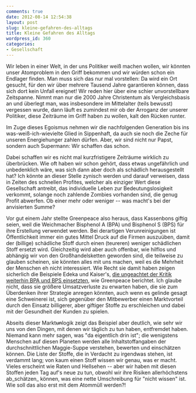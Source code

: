 ```yaml
---
comments: true
date: 2012-08-14 12:54:38
layout: post
slug: kleine-gefahren-des-alltags
title: Kleine Gefahren des Alltags
wordpress_id: 360
categories:
- Gesellschaft
---
```


Wir leben in einer Welt, in der uns Politiker weiß machen wollen, wir könnten unser Atomproblem in den Griff bekommen und wir würden schon ein Endlager finden. Man muss sich das nur mal vorstellen: Da wird ein Ort gesucht, für den wir über mehrere Tausend Jahre garantieren können, dass sich dort kein Unfall ereignet! Wir reden hier über eine schier unvorstellbare Zeitspanne. Nimmt man nur die 2000 Jahre Christentum als Vergleichsbasis an und überlegt man, was insbesondere im Mittelalter (teils bewusst) vergessen wurde, dann läuft es zumindest mir ob der Arroganz der unserer Politiker, diese Zeiträume im Griff haben zu wollen, kalt den Rücken runter.

Im Zuge dieses Egoismus nehmen wir die nachfolgenden Generation bis ins was-weiß-ich-wievielte Glied in Sippenhaft, da auch sie noch die Zeche für unseren Energiehunger zahlen dürfen. Aber, wir sind nicht nur Papst, sondern auch Supermann: Wir schaffen das schon.

Dabei schaffen wir es nicht mal kurzfristigere Zeiträume wirklich zu überbrücken. Wie oft haben wir schon gehört, dass etwas ungefährlich und unbedenklich wäre, was sich dann aber doch als schädlich herausgestellt hat? Ich könnte an dieser Stelle zynisch werden und darauf verweisen, dass in Zeiten des schnellen Profites, welcher als einziger Wert diese Gesellschaft antreibt, das individuelle Leben zur Bedeutungslosigkeit verkommt, solange noch zahlende Zombies vorhanden sind, die genug Profit abwerfen. Ob einer mehr oder weniger -- was macht's bei der anvisierten Summe?

Vor gut einem Jahr stellte Greenpeace also heraus, dass Kassenbons giftig seien, weil die Weichmacher Bisphenol A (BPA) und Bisphenol S (BPS) für ihre Erstellung verwendet werden. Bei derartigen Verunreinigungen ist Öffentlichkeit immer ein gutes Mittel Druck auf die Firmen auszuüben, damit der (billige) schädliche Stoff durch einen (teureren) weniger schädlichen Stoff ersetzt wird. Gleichzeitig wird aber auch offenbar, wie hilflos und abhängig wir von den Großhandelsketten geworden sind, die teilweise zu glauben scheinen, sie könnten alles mit uns machen, weil es die Mehrheit der Menschen eh nicht interessiert. Wie Recht sie damit haben zeigen sicherlich die Beispiele Edeka und Kaiser's, [die ungeachtet der Kritik weiterhin BPA und BPS einsetzten](http://www.greenpeace.de/themen/chemie/nachrichten/artikel/giftige_kassenbons_erste_erfolge/), wie Greenpeace berichtet. Ich glaube nicht, dass sie größere Umsatzverluste zu erwarten haben, die sie zum Überdenken ihrer Strategie anregen könnten, auch wenn es gelinde gesagt eine Schweinerei ist, sich gegenüber den Mitbewerber einen Marktvorteil durch den Einsatz billigerer, aber giftiger Stoffe zu erschleichen und dabei mit der Gesundheit der Kunden zu spielen.

Abseits dieser Markt<del>un</del>logik zeigt das Beispiel aber deutlich, wie sehr wir uns von den Dingen, mit denen wir täglich zu tun haben, entfremdet haben. Niemand kann mehr sagen, was "da eigentlich drin ist"; die wenigstens Menschen auf diesen Planeten werden alle Inhaltstoffangaben der durchschnittlichen Maggie-Suppe verstehen, bewerten und einschätzen können. Die Liste der Stoffe, die in Verdacht zu irgendwas stehen, ist verdammt lang; von kaum einen Stoff wissen wir genau, was er macht. Vieles erscheint wie Raten und Hellsehen -- aber wir haben mit diesen Stoffen jeden Tag auf's neue zu tun, obwohl wir ihre Risiken allerhöchstens ab_schätzen_ können, was eine nette Umschreibung für "nicht wissen" ist. Wie soll das also erst mit dem Atommüll werden?!
